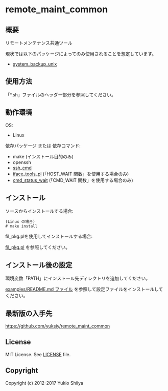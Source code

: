 # remote_maint_common

## 概要

リモートメンテナンス共通ツール

現状では以下のパッケージによってのみ使用されることを想定しています。

* [system_backup_unix](https://github.com/yuksiy/system_backup_unix)

## 使用方法

「*.sh」ファイルのヘッダー部分を参照してください。

## 動作環境

OS:

* Linux

依存パッケージ または 依存コマンド:

* make (インストール目的のみ)
* openssh
* [ssh_cmd](https://github.com/yuksiy/ssh_cmd)
* [iface_tools_pl](https://github.com/yuksiy/iface_tools_pl) (「HOST_WAIT 関数」を使用する場合のみ)
* [cmd_status_wait](https://github.com/yuksiy/cmd_status_wait) (「CMD_WAIT 関数」を使用する場合のみ)

## インストール

ソースからインストールする場合:

    (Linux の場合)
    # make install

fil_pkg.plを使用してインストールする場合:

[fil_pkg.pl](https://github.com/yuksiy/fil_tools_pl/blob/master/README.md#fil_pkgpl) を参照してください。

## インストール後の設定

環境変数「PATH」にインストール先ディレクトリを追加してください。

[examples/README.md ファイル](https://github.com/yuksiy/remote_maint_common/blob/master/examples/README.md)
を参照して設定ファイルをインストールしてください。

## 最新版の入手先

<https://github.com/yuksiy/remote_maint_common>

## License

MIT License. See [LICENSE](https://github.com/yuksiy/remote_maint_common/blob/master/LICENSE) file.

## Copyright

Copyright (c) 2012-2017 Yukio Shiiya
